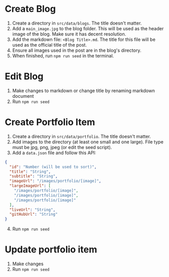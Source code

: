 # Create Blog

1. Create a directory in `src/data/blogs`. The title doesn't matter.
2. Add a `main_image.jpg` to the blog folder. This will be used as the header image of the blog. Make sure it has decent resolution.
3. Add the markdown file: `<Blog Title>.md`. The title for this file will be used as the official title of the post.
4. Ensure all images used in the post are in the blog's directory.
5. When finished, run `npm run seed` in the terminal.

# Edit Blog

1. Make changes to markdown or change title by renaming markdown document
2. Run `npm run seed`

# Create Portfolio Item

1. Create a directory in `src/data/portfolio`. The title doesn't matter.
2. Add images to the directory (at least one small and one large). File type must be jpg, png, jpeg (or edit the seed script).
3. Add a `data.json` file and follow this API:

```json
{
  "id": "Number (will be used to sort)",
  "title": "String",
  "subtitle": "String",
  "imageUrl": "/images/portfolio/[image]",
  "largeImageUrl": [
    "/images/portfolio/[image]",
    "/images/portfolio/[image]",
    "/images/portfolio/[image]"
  ],
  "liveUrl": "String",
  "gitHubUrl": "String"
}
```

4. Run `npm run seed`

# Update portfolio item

1. Make changes
2. Run `npm run seed`

